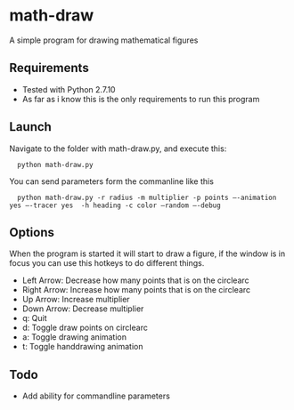 # math-draw
A simple program for drawing mathematical figures

## Requirements
 - Tested with Python 2.7.10
 - As far as i know this is the only requirements to run this program

## Launch
Navigate to the folder with math-draw.py, and execute this:
```
  python math-draw.py
```
You can send parameters form the commanline like this 

```
  python math-draw.py -r radius -m multiplier -p points —-animation yes —-tracer yes  -h heading -c color —random —-debug
```

## Options
When the program is started it will start to draw a figure, if the window is in focus you can use this hotkeys to do different things.
- Left Arrow: Decrease how many points that is on the circlearc
- Right Arrow: Increase how many points that is on the circlearc
- Up Arrow: Increase multiplier
- Down Arrow: Decrease multiplier
- q: Quit
- d: Toggle draw points on circlearc
- a: Toggle drawing animation
- t: Toggle handdrawing animation

## Todo
- Add ability for commandline parameters

